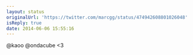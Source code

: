```yaml
---
layout: status
originalUrl: 'https://twitter.com/marcgg/status/474942608801026048'
isReply: true
date: 2014-06-06 15:55:16
---
```


@kaoo @ondacube &lt;3

